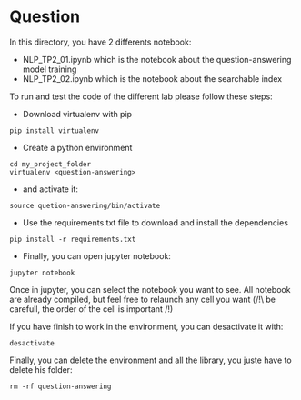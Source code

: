 # Question

In this directory, you have 2 differents notebook: 

- NLP_TP2_01.ipynb which is the notebook about the question-answering model training
- NLP_TP2_02.ipynb which is the notebook about the searchable index

To run and test the code of the different lab please follow these steps:

* Download virtualenv with pip 
```
pip install virtualenv
```
* Create a python environment

```
cd my_project_folder
virtualenv <question-answering>
```
* and activate it:
```
source quetion-answering/bin/activate
```
* Use the requirements.txt file to download and install the dependencies
```
pip install -r requirements.txt
```
* Finally, you can open jupyter notebook:
```
jupyter notebook
```

Once in jupyter, you can select the notebook you want to see.
All notebook are already compiled, but feel free to relaunch any cell you want (/!\ be carefull, the order of the cell is important /!\)

If you have finish to work in the environment, you can desactivate it with:
```
desactivate
```
Finally, you can delete the environment and all the library, you juste have to delete his folder:
```
rm -rf question-answering
```
